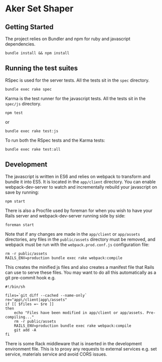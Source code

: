 # Aker Set Shaper

Getting Started
---

The project relies on Bundler and npm for ruby and javascript dependencies.

    bundle install && npm install

Running the test suites
---

RSpec is used for the server tests. All the tests sit in the `spec` directory.

    bundle exec rake spec

Karma is the test runner for the javascript tests. All the tests sit in the `spec/js` directory.

    npm test

or

    bundle exec rake test:js

To run both the RSpec tests and the Karma tests:

    bundle exec rake test:all

Development
---

The javascript is written in ES6 and relies on webpack to transform and bundle it into ES5. It is located in the `app/client` directory. You can enable webpack-dev-server to watch and incrementally rebuild your javascript on save by running:

    npm start

There is also a Procfile used by foreman for when you wish to have your Rails server and webpack-dev-server running side by side:

    foreman start

Note that if any changes are made in the `app/client` or `app/assets` directories, any files in the `public/assets` directory must be removed, and webpack must be run with the `webpack.prod.conf.js` configuration file:

    rm -r public/assets
    RAILS_ENV=production bundle exec rake webpack:compile

This creates the minified js files and also creates a manifest file that Rails can use to serve these files. You may want to do all this automatically as a git pre-commit hook e.g.

    #!/bin/sh

    files=`git diff --cached --name-only`
    re="app\/client|app\/assets"
    if [[ $files =~ $re ]]
    then
        echo "Files have been modified in app/client or app/assets. Pre-compiling..."
        rm -r public/assets
        RAILS_ENV=production bundle exec rake webpack:compile
        git add -A
    fi

There is some Rack middleware that is inserted in the development environment file. This is to proxy any requests to external services e.g. set service, materials service and avoid CORS issues.
